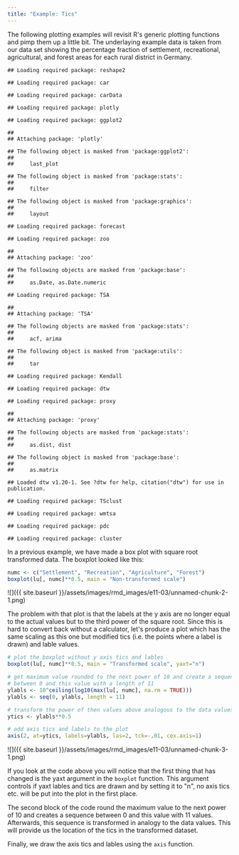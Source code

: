 ```yaml
---
title: "Example: Tics"
---
```



The following plotting examples will revisit R's generic plotting functions
and pimp them up a little bit. The underlaying example data is taken from our data set showing the percentage fraction of settlement, recreational, agricultural, and forest areas for each rural district in Germany.

```
## Loading required package: reshape2
```

```
## Loading required package: car
```

```
## Loading required package: carData
```

```
## Loading required package: plotly
```

```
## Loading required package: ggplot2
```

```
## 
## Attaching package: 'plotly'
```

```
## The following object is masked from 'package:ggplot2':
## 
##     last_plot
```

```
## The following object is masked from 'package:stats':
## 
##     filter
```

```
## The following object is masked from 'package:graphics':
## 
##     layout
```

```
## Loading required package: forecast
```

```
## Loading required package: zoo
```

```
## 
## Attaching package: 'zoo'
```

```
## The following objects are masked from 'package:base':
## 
##     as.Date, as.Date.numeric
```

```
## Loading required package: TSA
```

```
## 
## Attaching package: 'TSA'
```

```
## The following objects are masked from 'package:stats':
## 
##     acf, arima
```

```
## The following object is masked from 'package:utils':
## 
##     tar
```

```
## Loading required package: Kendall
```

```
## Loading required package: dtw
```

```
## Loading required package: proxy
```

```
## 
## Attaching package: 'proxy'
```

```
## The following objects are masked from 'package:stats':
## 
##     as.dist, dist
```

```
## The following object is masked from 'package:base':
## 
##     as.matrix
```

```
## Loaded dtw v1.20-1. See ?dtw for help, citation("dtw") for use in publication.
```

```
## Loading required package: TSclust
```

```
## Loading required package: wmtsa
```

```
## Loading required package: pdc
```

```
## Loading required package: cluster
```

In a previous example, we have made a box plot with square root transformed
data. The boxplot looked like this:

```r
numc <- c("Settlement", "Recreation", "Agriculture", "Forest")
boxplot(lu[, numc]**0.5, main = "Non-transformed scale")
```

![]({{ site.baseurl }}/assets/images/rmd_images/e11-03/unnamed-chunk-2-1.png)<!-- -->

The problem with that plot is that the labels at the y axis are no longer equal
to the actual values but to the third power of the square root. Since this is
hard to convert back without a calculator, let's produce a plot which has the
same scaling as this one but modified tics (i.e. the points where a label is 
drawn) and lable values.


```r
# plot the boxplot without y axis tics and lables
boxplot(lu[, numc]**0.5, main = "Transformed scale", yaxt="n")

# get maximum value rounded to the next power of 10 and create a sequence 
# between 0 and this value with a length of 11
ylabls <- 10^ceiling(log10(max(lu[, numc], na.rm = TRUE)))
ylabls <- seq(0, ylabls, length = 11)

# transform the power of then values above analogous to the data values
ytics <- ylabls**0.5

# add axis tics and labels to the plot
axis(2, at=ytics, labels=ylabls, las=2, tck=-.01, cex.axis=1)
```

![]({{ site.baseurl }}/assets/images/rmd_images/e11-03/unnamed-chunk-3-1.png)<!-- -->

If you look at the code above you will notice that the first thing that has
changed is the yaxt argument in the ``boxplot`` function. This argument controls
if yaxt lables and tics are drawn and by setting it to "n", no axis tics etc.
will be put into the plot in the first place.

The second block of the code round the maximum value to the next power of 10 and creates a sequence between 0 and this value with 11 values. Afterwards, this sequence is transformed in analogy to the data values. This will provide us the location of the tics in the transformed dataset. 

Finally, we draw the axis tics and lables using the `axis` function.
